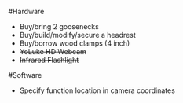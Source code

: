 #Hardware
- Buy/bring 2 goosenecks
- Buy/build/modify/secure a headrest
- Buy/borrow wood clamps (4 inch)
- ~~YoLuke HD Webcam~~
- ~~Infrared Flashlight~~

#Software
- Specify function location in camera coordinates

